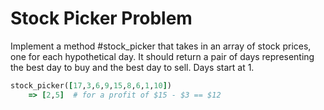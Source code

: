 <h1>Stock Picker Problem</h1>
Implement a method #stock_picker that takes in an array of stock prices, one for each hypothetical day. It should return a pair of days representing the best day to buy and the best day to sell. Days start at 1.

```ruby
stock_picker([17,3,6,9,15,8,6,1,10])
    => [2,5]  # for a profit of $15 - $3 == $12
```


